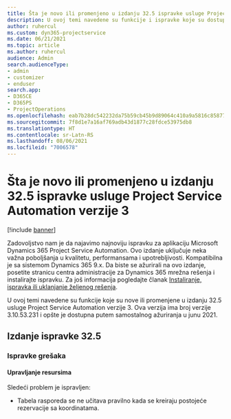 ```yaml
---
title: Šta je novo ili promenjeno u izdanju 32.5 ispravke usluge Project Service Automation verzije 3
description: U ovoj temi navedene su funkcije i ispravke koje su dostupne u izdanju 32.5 ispravke usluge Project Service Automation verzije 3.
author: ruhercul
ms.custom: dyn365-projectservice
ms.date: 06/21/2021
ms.topic: article
ms.author: ruhercul
audience: Admin
search.audienceType:
- admin
- customizer
- enduser
search.app:
- D365CE
- D365PS
- ProjectOperations
ms.openlocfilehash: eab7b28dc542232da75b59cb45b9d89064c410a9a5816c8587783140daf54f46
ms.sourcegitcommit: 7f8d1e7a16af769adb43d1877c28fdce53975db8
ms.translationtype: HT
ms.contentlocale: sr-Latn-RS
ms.lasthandoff: 08/06/2021
ms.locfileid: "7006578"
---
```

# <a name="whats-new-or-changed-in-project-service-automation-update-release-325-v3"></a>Šta je novo ili promenjeno u izdanju 32.5 ispravke usluge Project Service Automation verzije 3

[!include [banner](../includes/psa-now-project-operations.md)]

Zadovoljstvo nam je da najavimo najnoviju ispravku za aplikaciju Microsoft Dynamics 365 Project Service Automation. Ovo izdanje uključuje neka važna poboljšanja u kvalitetu, performansama i upotrebljivosti. Kompatibilna je sa sistemom Dynamics 365 9.x. Da biste se ažurirali na ovo izdanje, posetite stranicu centra administracije za Dynamics 365 mrežna rešenja i instalirajte ispravku. Za još informacija pogledajte članak [Instaliranje, ispravka ili uklanjanje željenog rešenja](/power-platform/admin/install-remove-preferred-solution).

U ovoj temi navedene su funkcije koje su nove ili promenjene u izdanju 32.5 usluge Project Service Automation verzije 3. Ova verzija ima broj verzije 3.10.53.231 i opšte je dostupna putem samostalnog ažuriranja u junu 2021.

## <a name="update-release-325"></a>Izdanje ispravke 32.5

### <a name="bug-fixes"></a>Ispravke grešaka

#### <a name="resource-management"></a>Upravljanje resursima

Sledeći problem je ispravljen:

- Tabela rasporeda se ne učitava pravilno kada se kreiraju postojeće rezervacije sa koordinatama.

